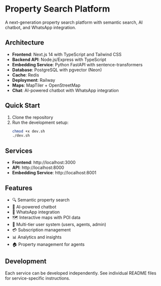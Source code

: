 # Property Search Platform

A next-generation property search platform with semantic search, AI chatbot, and WhatsApp integration.

## Architecture

- **Frontend**: Next.js 14 with TypeScript and Tailwind CSS
- **Backend API**: Node.js/Express with TypeScript
- **Embedding Service**: Python FastAPI with sentence-transformers
- **Database**: PostgreSQL with pgvector (Neon)
- **Cache**: Redis
- **Deployment**: Railway
- **Maps**: MapTiler + OpenStreetMap
- **Chat**: AI-powered chatbot with WhatsApp integration

## Quick Start

1. Clone the repository
2. Run the development setup:
   ```bash
   chmod +x dev.sh
   ./dev.sh
   ```

## Services

- **Frontend**: http://localhost:3000
- **API**: http://localhost:8000
- **Embedding Service**: http://localhost:8001

## Features

- 🔍 Semantic property search
- 🤖 AI-powered chatbot
- 📱 WhatsApp integration
- 🗺️ Interactive maps with POI data
- 👥 Multi-tier user system (users, agents, admin)
- 💳 Subscription management
- 📊 Analytics and insights
- 🏠 Property management for agents

## Development

Each service can be developed independently. See individual README files for service-specific instructions.
